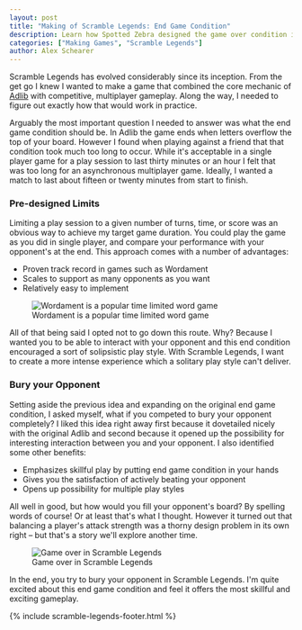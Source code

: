 ```yaml
---
layout: post
title: "Making of Scramble Legends: End Game Condition"
description: Learn how Spotted Zebra designed the game over condition in Scramble Legends. Scramble Legends is a social, turn based word game for Windows 8. Spell words to bury your opponent in letters!
categories: ["Making Games", "Scramble Legends"]
author: Alex Schearer
---
```


Scramble Legends
has evolved considerably since its inception. From
the get go I knew I wanted to make a game that
combined the core mechanic of [Adlib][1]
with competitive, multiplayer gameplay. Along the way, I
needed to figure out exactly how that would work in
practice.

Arguably the most important question I needed to answer
was what the end game condition should be. In Adlib
the game ends when letters overflow the top of 
your board. However I found when playing
against a friend that that condition took much too
long to occur. While it's acceptable in a single
player game for a play session to last thirty
minutes or an hour I felt that was too long for an
asynchronous multiplayer game. Ideally, I wanted a
match to last about fifteen or twenty minutes from 
start to finish.

### Pre-designed Limits

Limiting a play session to a given number of turns,
time, or score was an obvious way to achieve my
target game duration. You could play the game
as you did in single player, and compare your
performance with your opponent's at the end. 
This approach comes with a number of advantages:

  * Proven track record in games such as Wordament
  * Scales to support as many opponents as you want
  * Relatively easy to implement

<figure>
    <img src="{{site.url}}/img/posts/2013-04-24-Scramble Legends Game Over/wordament.thumb.png" alt="Wordament is a popular time limited word game" />
    <figcaption>Wordament is a popular time limited word game</figcaption>  
</figure>

All of that being said I opted not to go down this
route. Why? Because I wanted you to be able to
interact with your opponent and this end condition
encouraged a sort of solipsistic play style. With
Scramble Legends, I want to create a more intense
experience which a solitary play style can't deliver. 

### Bury your Opponent
Setting aside the previous idea and expanding on
the original end game condition, I asked myself,
what if you competed to bury your opponent
completely? I liked this idea right away first
because it dovetailed nicely with the original
Adlib and second because it opened up the
possibility for interesting interaction between you 
and your opponent. I also identified some other
benefits:

  * Emphasizes skillful play by putting end game condition in your hands
  * Gives you the satisfaction of actively beating your opponent
  * Opens up possibility for multiple play styles

All well in good, but how would you fill your
opponent's board? By spelling words of course! Or
at least that's what I thought. However it turned
out that balancing a player's attack strength was a
thorny design problem in its own right – but
that's a story we'll explore another time.

<figure>
    <img src="{{site.url}}/img/posts/2013-04-24-Scramble Legends Game Over/scramble-legends-full-board.thumb.jpg" alt="Game over in Scramble Legends" />
    <figcaption>Game over in Scramble Legends</figcaption>
</figure>

In the end, you try to bury your opponent in
Scramble Legends. I'm quite excited about this end
game condition and feel it offers the most skillful
and exciting gameplay.

{% include scramble-legends-footer.html %}

[1]: {{site.url}}/adlib